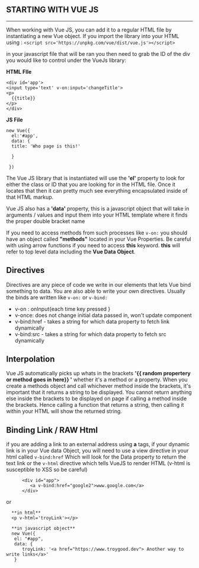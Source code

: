 ## STARTING WITH VUE JS

---

When working with Vue JS, you can add it to a regular HTML file by instantiating a new Vue object. If you import the library into your HTML using : `<script src='https://unpkg.com/vue/dist/vue.js'></script>`

in your javascript file that will be ran you then need to grab the ID of the div you would like to control under the VueJs library:

**HTML FIle**

```
<div id='app'>
<input type='text' v-on:input='changeTitle'>
<p>
  {{title}}
</p>
</div>
```

**JS File**

```
new Vue({
  el:'#app',
  data: {
  title: 'Who page is this!'

  }

 })
```

The Vue JS library that is instantiated will use the **'el'** property to look for either the class or ID that you are looking for in the HTML file. Once it locates that then it can pretty much see everything encapsulated inside of that HTML markup.

Vue JS also has a **'data'** property, this is a javascript object that will take in arguments / values and input them into your HTML template where it finds the proper double bracket name

If you need to access methods from such processes like `v-on:` you should have an object called **"methods"** located in your Vue Properties. Be careful with using arrow functions if you need to access **this** keyword. **this** will refer to top level data including the **Vue Data Object**.

## Directives 
Directives are any piece of code we write in our elements that lets Vue bind something to data. You are also able to write your own directives. Usually the binds are written like `v-on:` or `v-bind:`
- v-on : onInput{each time key pressed }
- v-once: does not change initial data passed in, won't update component
- v-bind:href - takes a string for which data property to fetch link dynamically
- v-bind:src - takes a string for which data property to fetch src dynamically
## Interpolation

Vue JS automatically picks up whats in the brackets **'{{ random propertery or method goes in here}} '** whether it's a method or a property. When you create a methods object and call whichever method inside the brackets, it's important that it returns a string to be displayed. You cannot return anything else inside the brackets to be displayed on page if calling a method inside the brackets. Hence calling a function that returns a string, then calling it within your HTML will show the returned string.

## Binding Link / RAW Html

if you are adding a link to an external address using **a** tags, if your dynamic link is in your Vue data Object, you will need to use a view directive in your html called `v-bind:href` Which will look for the Data property to return the text link or the `v-html` directive which tells VueJS to render HTML (v-html is susceptible to XSS so be careful)

```
      <div id="app">
         <a v-bind:href="google2">www.google.com</a>
      </div>

```
or
```
  **in html**
  <p v-html='troyLink'></p>

  **in javascript object**
  new Vue({
   el: "#app",
   data: {
      troyLink: '<a href="https://www.troygood.dev"> Another way to write links</a>'
   }
```
